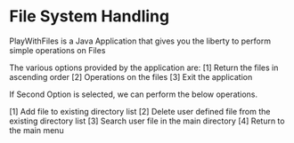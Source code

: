 # File System Handling
PlayWithFiles is a Java Application that gives you the liberty to perform simple operations on Files

The various options provided by the application are:
[1] Return the files in ascending order
[2] Operations on the files
[3] Exit the application

If Second Option is selected, we can perform the below operations.

[1] Add file to existing directory list
[2] Delete user defined file from the existing directory list
[3] Search user file in the main directory
[4] Return to the main menu


